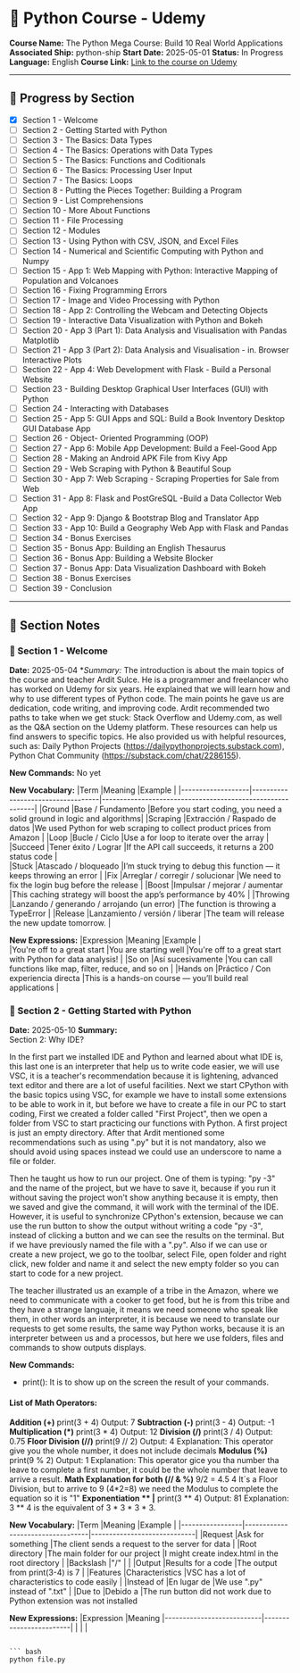 # 🚢 Python Course - Udemy
**Course Name:** The Python Mega Course: Build 10 Real World Applications  
**Associated Ship:** python-ship
**Start Date:** 2025-05-01
**Status:** In Progress
**Language:** English
**Course Link:** [Link to the course on Udemy](https://www.udemy.com/course/former-python-mega-course-build-10-real-world-applications/)

---

## 🧭 Progress by Section

- [x] Section 1 - Welcome
- [ ] Section 2 - Getting Started with Python
- [ ] Section 3 - The Basics: Data Types
- [ ] Section 4 - The Basics: Operations with Data Types
- [ ] Section 5 - The Basics: Functions and Coditionals
- [ ] Section 6 - The Basics: Processing User Input
- [ ] Section 7 - The Basics: Loops
- [ ] Section 8 - Putting the Pieces Together: Building a Program
- [ ] Section 9 - List Comprehensions
- [ ] Section 10 - More About Functions
- [ ] Section 11 - File Processing
- [ ] Section 12 - Modules
- [ ] Section 13 - Using Python with CSV, JSON, and Excel Files
- [ ] Section 14 - Numerical and Scientific Computing with Python and Numpy
- [ ] Section 15 - App 1: Web Mapping with Python: Interactive Mapping of Population and Volcanoes
- [ ] Section 16 - Fixing Programming Errors
- [ ] Section 17 - Image and Video Processing with Python
- [ ] Section 18 - App 2: Controlling the Webcam and Detecting Objects
- [ ] Section 19 - Interactive Data Visualization with Python and Bokeh
- [ ] Section 20 - App 3 (Part 1): Data Analysis and Visualisation with Pandas Matplotlib
- [ ] Section 21 - App 3 (Part 2): Data Analysis and Visualisation - in. Browser Interactive Plots
- [ ] Section 22 - App 4: Web Development with Flask - Build a Personal Website
- [ ] Section 23 - Building Desktop Graphical User Interfaces (GUI) with Python
- [ ] Section 24 - Interacting with Databases
- [ ] Section 25 - App 5: GUI Apps and SQL: Build a Book Inventory Desktop GUI Database App
- [ ] Section 26 - Object- Oriented Programming (OOP)
- [ ] Section 27 - App 6: Mobile App Development: Build a Feel-Good App
- [ ] Section 28 - Making an Android APK File from Kivy App
- [ ] Section 29 - Web Scraping with Python & Beautiful Soup
- [ ] Section 30 - App 7: Web Scraping - Scraping Properties for Sale from Web
- [ ] Section 31 - App 8: Flask and PostGreSQL -Build a Data Collector Web App
- [ ] Section 32 - App 9: Django & Bootstrap Blog and Translator App
- [ ] Section 33 - App 10: Build a Geography Web App with Flask and Pandas
- [ ] Section 34 - Bonus Exercises
- [ ] Section 35 - Bonus App: Building an English Thesaurus
- [ ] Section 36 - Bonus App: Building a Website Blocker
- [ ] Section 37 - Bonus App: Data Visualization Dashboard with Bokeh
- [ ] Section 38 - Bonus Exercises
- [ ] Section 39 - Conclusion 
---

## 📝 Section Notes

### 📘 Section 1 - Welcome

**Date:** 2025-05-04
**Summary:*
The introduction is about the main topics of the course and teacher Ardit Sulce. He is a programmer and freelancer who has worked on Udemy for six years. He explained that we will learn how and why to use different types of Python code. The main points he gave us are dedication, code writing, and improving code. Ardit recommended two paths to take when we get stuck: Stack Overflow and Udemy.com, as well as the Q&A section on the Udemy platform. These resources can help us find answers to specific topics. He also provided us with helpful resources, such as: Daily Python Projects (https://dailypythonprojects.substack.com), Python Chat Community (https://substack.com/chat/2286155).

**New Commands:**
No yet

**New Vocabulary:**
|Term               |Meaning                            |Example                                                    |
|-------------------|-----------------------------------|-----------------------------------------------------------|
|Ground             |Base / Fundamento                  |Before you start coding, you need a solid ground in logic and algorithms|
|Scraping           |Extracción / Raspado de datos      |We used Python for web scraping to collect product prices from Amazon  |
|Loop               |Bucle / Ciclo                      |Use a for loop to iterate over the array   |	
|Succeed            |Tener éxito / Lograr               |If the API call succeeds, it returns a 200 status code    |	
|Stuck              |Atascado / bloqueado	            |I’m stuck trying to debug this function — it keeps throwing an error   |
|Fix                |Arreglar / corregir / solucionar   |We need to fix the login bug before the release    |
|Boost              |Impulsar / mejorar / aumentar      |This caching strategy will boost the app’s performance by 40%          |
|Throwing	        |Lanzando / generando / arrojando (un error)    |The function is throwing a TypeError       |
|Release            |Lanzamiento / versión / liberar    |The team will release the new update tomorrow.         |

**New Expressions:**
|Expression                     |Meaning                |Example                                |                                               
|You're off to a great start    |You are starting well  |You're off to a great start with Python for data analysis!     |
|So on                          |Así sucesivamente      |You can call functions like map, filter, reduce, and so on |
|Hands on                       |Práctico / Con experiencia directa	    |This is a hands-on course — you’ll build real applications |



### 📘 Section 2 - Getting Started with Python

**Date:**  2025-05-10
**Summary:**  
Section 2: 
Why IDE?

In the first part we installed IDE and Python and learned about what IDE is, this last one is an interpreter that help us to write code easier, we will use VSC, it is a teacher's recommendation because it is lightening, advanced text editor and there are a lot of useful facilities. Next we start CPython with the basic topics using VSC, for example we have to install some extensions to be able to work in it, but before we have to create a file in our PC to start coding, First we created a folder called "First Project", then we open a folder from VSC to start practicing our functions with Python. A first project is just an empty directory. After that Ardit mentioned some recommendations such as using ".py" but it is not mandatory, also we should avoid using spaces instead we could use an underscore to name a file or folder.

Then he taught us how to run our project. One of them is typing: "py -3" and the name of the project, but we have to save it, because if you run it without saving the project won't show anything because it is empty, then we saved and give the command, it will work with the terminal of the IDE. However, it is useful to synchronize CPython's extension, because we can use the run button to show the output without writing a code "py -3", instead of clicking a button and we can see the results on the terminal. But if we have previously named the file with a ".py". Also if we can use or create a new project, we go to the toolbar, select File, open folder and right click, new folder and name it and select the new empty folder so you can start to code for a new project.

The teacher illustrated us an example of a tribe in the Amazon, where we need to communicate with a cooker to get food, but he is from this tribe and they have a strange languaje, it means we need someone who speak like them, in other words an interpreter, it is because we need to translate our requests to get some results, the same way Python works, because it is an interpreter between us and a processos, but here we use folders, files and commands to show outputs displays.

**New Commands:**  
- print(): It is to show up on the screen the result of your commands. 
#### List of Math Operators:
**Addition (+)**
print(3 + 4)
Output: 7
**Subtraction (-)**
print(3 - 4)
Output: -1
**Multiplication (*)**
print(3 * 4)
Output: 12
**Division (/)**
print(3 / 4)
Output: 0.75
**Floor Division (//)**
print(9 // 2)
Output: 4
Explanation: This operator give you the whole number, it does not include decimals
**Modulus (%)**
print(9 % 2)
Output: 1
Explanation: This operator gice you tha number tha leave to complete a first number, it could be the whole number that leave to arrive a result.
**Math Explanation for both (// & %)** 
9/2 = 4.5
4 It´s a Floor Division, but to arrive to 9 (4*2=8) we need the Modulus to complete the equation so it is "1"
**Exponentiation ** |**
print(3 ** 4)
Output: 81
Explanation: 3 ** 4 is the equivalent of 3 * 3 * 3 * 3.


**New Vocabulary:**
|Term              |Meaning                     |Example                      |
|-----------------|----------------------------------|-----------------------------|
|Request          |Ask for something                 |The client sends a request to the server for data |
|Root directory   |The main folder for our project   |I might create index.html in the root directory   |
|Backslash        |"/"                               |                                                  |
|Output           |Results for a code                |The output from print(3-4) is 7                   |
|Features         |Characteristics                   |VSC has a lot of characteristics to code easily   |
|Instead of       |En lugar de                       |We use ".py" instead of ".txt"                    |
|Due to           |Debido a                          |The run button did not work due to Python extension was not installed


**New Expressions:**
|Expression                 |Meaning
|---------------------------|------------------------|
|                           |                        |


```  // Safely close any previously unclosed code blocks

``` bash
python file.py